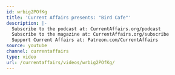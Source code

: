 ```yaml
---
id: wrbig2POfKg
title: 'Current Affairs presents: "Bird Cafe"'
description: |-
  Subscribe to the podcast at: CurrentAffairs.org/podcast
  Subscribe to the magazine at: CurrentAffairs.org/subscribe
  Support Current Affairs at: Patreon.com/CurrentAffairs
source: youtube
channel: currentaffairs
type: video
url: /currentaffairs/videos/wrbig2POfKg/
---
```

